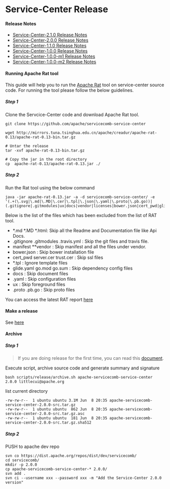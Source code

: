 # Service-Center Release

#### Release Notes

- [Service-Center-2.1.0 Release Notes](releaseNotes-2.1.0.md)
- [Service-Center-2.0.0 Release Notes](releaseNotes-2.0.0.md)
- [Service-Center-1.1.0 Release Notes](releaseNotes-1.1.0.md)
- [Service-Center-1.0.0 Release Notes](releaseNotes-1.0.0.md)
- [Service-Center-1.0.0-m1 Release Notes](releaseNotes-1.0.0-m1.md)
- [Service-Center-1.0.0-m2 Release Notes](releaseNotes-1.0.0-m2.md)

#### Running Apache Rat tool

This guide will help you to run the [Apache Rat](http://creadur.apache.org/rat/index.html) tool on service-center source
code. For running the tool please follow the below guidelines.

##### Step 1

Clone the Servcice-Center code and download Apache Rat tool.

```
git clone https://github.com/apache/servicecomb-service-center
```

```
wget http://mirrors.tuna.tsinghua.edu.cn/apache/creadur/apache-rat-0.13/apache-rat-0.13-bin.tar.gz

# Untar the release
tar -xvf apache-rat-0.13-bin.tar.gz

# Copy the jar in the root directory
cp  apache-rat-0.13/apache-rat-0.13.jar ./
```

##### Step 2

Run the Rat tool using the below command

```
java -jar apache-rat-0.13.jar -a -d servicecomb-service-center/ -e '(.+(\.svg|\.md|\.MD|\.cer|\.tpl|\.json|\.yaml|\.proto|\.pb.go))|(.gitignore|.gitmodules|ux|docs|vendor|licenses|bower.json|cert_pwd|glide.yaml|go.mod|go.sum)'
```

Below is the list of the files which has been excluded from the list of RAT tool.

- *.md  *.MD *.html:  Skip all the Readme and Documentation file like Api Docs.
- .gitignore .gitmodules .travis.yml : Skip the git files and travis file.
- manifest **vendor : Skip manifest and all the files under vendor.
- bower.json :  Skip bower installation file
- cert_pwd server.cer trust.cer :  Skip ssl files
- *.tpl : Ignore template files
- glide.yaml go.mod go.sum : Skip dependency config files
- docs : Skip document files
- .yaml : Skip configuration files
- ux : Skip foreground files
- .proto .pb.go : Skip proto files

You can access the latest RAT report [here](rat-report)  

#### Make a release

See [here](https://github.com/apache/servicecomb-service-center/blob/master/scripts/release/README.md)

#### Archive

##### Step 1

> If you are doing release for the first time, you can read this [document](https://doris.apache.org/branch-0.14/zh-CN/community/release-process.html#%E5%87%86%E5%A4%87%E7%8E%AF%E5%A2%83).

Execute script, archive source code and generate summary and signature
```
bash scripts/release/archive.sh apache-servicecomb-service-center 2.0.0 littlecui@apache.org
```

list current directory

```
-rw-rw-r--  1 ubuntu ubuntu 3.1M Jun  8 20:35 apache-servicecomb-service-center-2.0.0-src.tar.gz
-rw-rw-r--  1 ubuntu ubuntu  862 Jun  8 20:35 apache-servicecomb-service-center-2.0.0-src.tar.gz.asc
-rw-rw-r--  1 ubuntu ubuntu  181 Jun  8 20:35 apache-servicecomb-service-center-2.0.0-src.tar.gz.sha512
```

##### Step 2

PUSH to apache dev repo

```
svn co https://dist.apache.org/repos/dist/dev/servicecomb/
cd servicecomb/
mkdir -p 2.0.0
cp apache-servicecomb-service-center-* 2.0.0/
svn add .
svn ci --username xxx --password xxx -m "Add the Service-Center 2.0.0 version"
```
